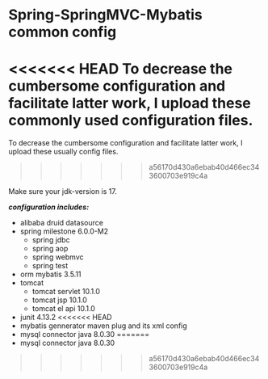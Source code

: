 # Spring-SpringMVC-Mybatis common config

<<<<<<< HEAD
To decrease the cumbersome configuration and facilitate latter work, I upload these commonly used configuration files.
=======
To decrease the cumbersome configuration and facilitate latter work, I upload these usually config files.
>>>>>>> a56170d430a6ebab40d466ec343600703e919c4a

Make sure your jdk-version is 17.

***configuration includes:***

- alibaba druid datasource
- spring milestone 6.0.0-M2
  - spring jdbc
  - spring aop
  - spring webmvc
  - spring test 
- orm mybatis 3.5.11
- tomcat
  - tomcat servlet 10.1.0
  - tomcat jsp 10.1.0
  - tomcat el api 10.1.0
- junit 4.13.2
<<<<<<< HEAD
- mybatis gennerator maven plug and its xml config
- mysql connector java 8.0.30
=======
- mysql connector java 8.0.30
>>>>>>> a56170d430a6ebab40d466ec343600703e919c4a
